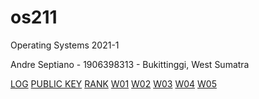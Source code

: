 # os211
Operating Systems 2021-1

Andre Septiano - 1906398313 - Bukittinggi, West Sumatra

[LOG](/TXT/mylog.txt)
[PUBLIC KEY](/TXT/mypubkey.txt)
[RANK](/TXT/myrank.txt)
[W01](https://andreseptiano.github.io/os211/W01/)
[W02](https://andreseptiano.github.io/os211/W02/)
[W03](https://andreseptiano.github.io/os211/W03/)
[W04](https://andreseptiano.github.io/os211/W04/)
[W05](https://andreseptiano.github.io/os211/W05/)
